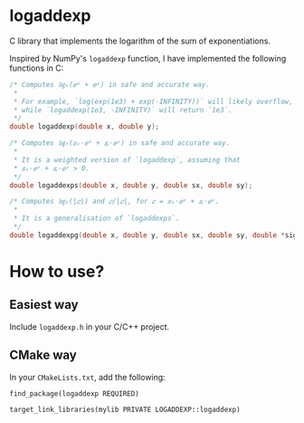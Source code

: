 # logaddexp

C library that implements the logarithm of the sum of exponentiations.

Inspired by NumPy's `logaddexp` function, I have implemented the
following functions in C:

```c
/* Computes ㏒ₑ(𝑒ˣ + 𝑒ʸ) in safe and accurate way.
 *
 * For example, `log(exp(1e3) + exp(-INFINITY))` will likely overflow,
 * while `logaddexp(1e3, -INFINITY)` will return `1e3`.
 */
double logaddexp(double x, double y);

/* Computes ㏒ₑ(𝑠ₓ⋅𝑒ˣ + 𝑠ᵧ⋅𝑒ʸ) in safe and accurate way.
 *
 * It is a weighted version of `logaddexp`, assuming that
 * 𝑠ₓ⋅𝑒ˣ + 𝑠ᵧ⋅𝑒ʸ > 0.
 */
double logaddexps(double x, double y, double sx, double sy);

/* Computes ㏒ₑ(|𝑐|) and 𝑐/|𝑐|, for 𝑐 = 𝑠ₓ⋅𝑒ˣ + 𝑠ᵧ⋅𝑒ʸ.
 *
 * It is a generalisation of `logaddexps`.
 */
double logaddexpg(double x, double y, double sx, double sy, double *sign);
```

# How to use?

## Easiest way

Include `logaddexp.h` in your C/C++ project.

## CMake way

In your `CMakeLists.txt`, add the following:

```
find_package(logaddexp REQUIRED)

target_link_libraries(mylib PRIVATE LOGADDEXP::logaddexp)
```
